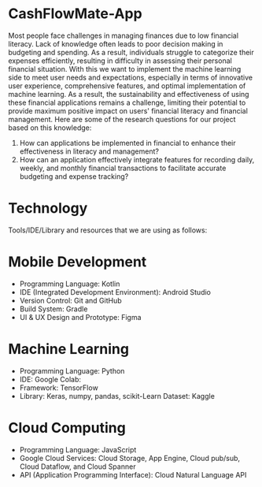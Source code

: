 # CashFlowMate-App

Most people face challenges in managing finances due to low financial literacy. Lack of knowledge often leads to poor decision making in budgeting and spending. As a result, individuals struggle to categorize their expenses efficiently, resulting in difficulty in assessing their personal financial situation. With this we want to implement the machine learning side to meet user needs and expectations, especially in terms of innovative user experience, comprehensive features, and optimal implementation of machine learning. As a result, the sustainability and effectiveness of using these financial applications remains a challenge, limiting their potential to provide maximum positive impact on users' financial literacy and financial management. Here are some of the research questions for our project based on this knowledge:

1. How can applications be implemented in financial to enhance their effectiveness in literacy and management?
2. How can an application effectively integrate features for recording daily, weekly, and monthly financial transactions to facilitate accurate budgeting and expense tracking?

# Technology

Tools/IDE/Library and resources that we are using as follows:
# Mobile Development
- Programming Language: Kotlin
- IDE (Integrated Development Environment): Android Studio
- Version Control: Git and GitHub
- Build System: Gradle
- UI & UX Design and Prototype: Figma

# Machine Learning
- Programming Language: Python
- IDE: Google Colab:
- Framework: TensorFlow
- Library: Keras, numpy, pandas, scikit-Learn
Dataset: Kaggle
 
# Cloud Computing
- Programming Language: JavaScript
- Google Cloud Services: Cloud Storage, App Engine, Cloud pub/sub, Cloud Dataflow, and Cloud Spanner
- API (Application Programming Interface): Cloud Natural Language API

